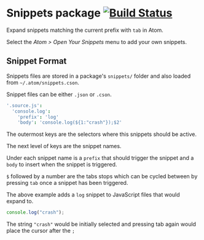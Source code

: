 # Snippets package [![Build Status](https://travis-ci.org/atom/snippets.svg?branch=master)](https://travis-ci.org/atom/snippets)

Expand snippets matching the current prefix with `tab` in Atom.

Select the _Atom > Open Your Snippets_ menu to add your own snippets.

## Snippet Format

Snippets files are stored in a package's `snippets/` folder and also loaded
from `~/.atom/snippets.cson`.

Snippet files can be either `.json` or `.cson`.

```coffee
'.source.js':
  'console.log':
    'prefix': 'log'
    'body': 'console.log(${1:"crash"});$2'
```

The outermost keys are the selectors where this snippets should be active.

The next level of keys are the snippet names.

Under each snippet name is a `prefix` that should trigger the snippet and a
`body` to insert when the snippet is triggered.

`$` followed by a number are the tabs stops which can be cycled between by
pressing `tab` once a snippet has been triggered.

The above example adds a `log` snippet to JavaScript files that would expand
to.

```js
console.log("crash");
```

The string `"crash"` would be initially selected and pressing tab again would
place the cursor after the `;`
